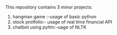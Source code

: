 This repository contains 3 minor projects:
1. hangman game :-usage of basic python
2. stock protfolio:- usage of real time financial API
3. chatbot using pyhtn:-uage of NLTK 
